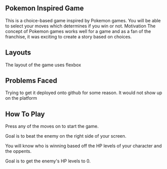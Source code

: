 ## Pokemon Inspired Game
This is a choice-based game inspired by Pokemon games. You will be able to select your moves which determines if you win or not.
Motivation
The concept of Pokemon games works well for a game and as a fan of the franchise, it was exciting to create a story based on choices.

## **Layouts**
The layout of the game uses flexbox

## **Problems Faced**
Trying to get it deployed onto github for some reason. It would not show up on the platform 



## **How To Play**
Press any of the moves on to start the game.

Goal is to beat the enemy on the right side of your screen. 

You will know who is winning based off the HP levels of your character and the oppents.

Goal is to get the enemy's HP levels to 0. 
